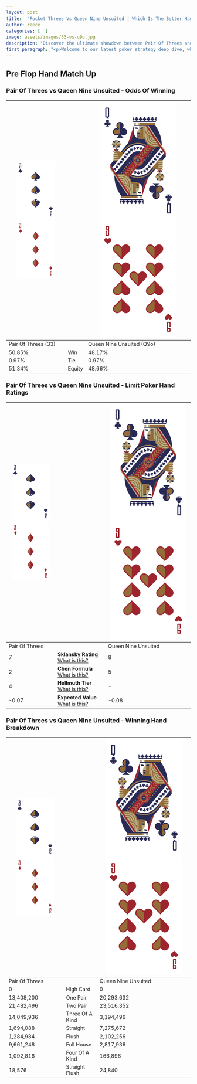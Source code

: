 ```yaml
---
layout: post
title:  "Pocket Threes Vs Queen Nine Unsuited | Which Is The Better Hand In Poker? A Complete Guide"
author: reece
categories: [  ]
image: assets/images/33-vs-q9o.jpg
description: "Discover the ultimate showdown between Pair Of Threes and Queen Nine Unsuited in poker! Uncover the odds, strategies, and scenarios where one hand triumphs over the other. Get ready to up your poker game with this thrilling analysis."
first_paragraph: "<p>Welcome to our latest poker strategy deep dive, where we're pitting two distinct hands against each other in a high-stakes showdown: Pair Of Threes vs Queen Nine Unsuited.</p><p>In the dynamic world of poker, every decision counts, and knowing which hand holds the upper hand is key to your success at the table.</p><p>In this article, we'll dissect these two hands, explore the scenarios where one dominates the other, and equip you with the knowledge to make strategic choices that can tip the odds in your favor.</p><p>Get ready to unravel the intriguing dynamics of these poker hands and elevate your game to new heights.</p>"
---
```




[comment]: # (sp0)

## Pre Flop Hand Match Up

<div class="table hand-ratings" markdown="1"> 



### Pair Of Threes vs Queen Nine Unsuited - Odds Of Winning


    
| ![image info](assets/images/hand1/3.png) ![image info](assets/images/hand1/3o.png) |  | ![image info](assets/images/hand2/Q.png) ![image info](assets/images/hand2/9o.png) |
| -------- | -------- | -------- |
| Pair Of Threes (33) |  | Queen Nine Unsuited (Q9o) |
| 50.85% | Win | 48.17% |
| 0.97% | Tie | 0.97% |
| 51.34% | Equity | 48.66% |




[comment]: # (sp1)



### Pair Of Threes vs Queen Nine Unsuited - Limit Poker Hand Ratings


    
| ![image info](assets/images/hand1/3.png) ![image info](assets/images/hand1/3o.png) |  | ![image info](assets/images/hand2/Q.png) ![image info](assets/images/hand2/9o.png) |
| -------- | -------- | -------- |
| Pair Of Threes |  | Queen Nine Unsuited |
| 7 | **Sklansky Rating** [What is this?](/sklansky-rating-explained) | 8 |
| 2 | **Chen Formula** [What is this?](/chen-formula-explained) | 5 |
| 4 | **Hellmuth Tier** [What is this?](/Hellmuth-tier-explained) | - |
| -0.07 | **Expected Value** [What is this?](/expected-value-explained) | -0.08 |




[comment]: # (sp2)



### Pair Of Threes vs Queen Nine Unsuited - Winning Hand Breakdown


    
| ![image info](assets/images/hand1/3.png) ![image info](assets/images/hand1/3o.png) |  | ![image info](assets/images/hand2/Q.png) ![image info](assets/images/hand2/9o.png) |
| -------- | -------- | -------- |
| Pair Of Threes |  | Queen Nine Unsuited |
| 0 | High Card | 0 |
| 13,408,200 | One Pair | 20,293,632 |
| 21,482,496 | Two Pair | 23,516,352 |
| 14,049,936 | Three Of A Kind | 3,194,496 |
| 1,694,088 | Straight | 7,275,672 |
| 1,284,984 | Flush | 2,102,256 |
| 9,661,248 | Full House | 2,817,936 |
| 1,092,816 | Four Of A Kind | 166,896 |
| 18,576 | Straight Flush | 24,840 |




[comment]: # (sp3)



</div>

[comment]: # (sp4)



[comment]: # (sp5)


